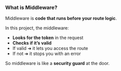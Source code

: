 ### **What is Middleware?**

Middleware is **code that runs before your route logic**.

In this project, the middleware:

* **Looks for the token** in the request
* **Checks if it’s valid**
* If valid ➜ it lets you access the route
* If not ➜ it stops you with an error

So middleware is like a **security guard** at the door.
